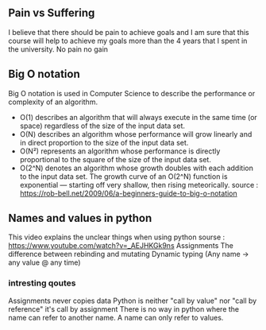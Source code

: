 ## Pain vs Suffering
I believe that there should be pain to achieve goals and I am sure that this course will help to achieve my goals more than the 4 years that I spent in the university. No pain no gain

## Big O notation
Big O notation is used in Computer Science to describe the performance or complexity of an algorithm.

* O(1) describes an algorithm that will always execute in the same time (or space) regardless of the size of the input data set.
* O(N) describes an algorithm whose performance will grow linearly and in direct proportion to the size of the input data set.
* O(N²) represents an algorithm whose performance is directly proportional to the square of the size of the input data set.
* O(2^N) denotes an algorithm whose growth doubles with each addition to the input data set. The growth curve of an O(2^N) function is exponential — starting off very shallow, then rising meteorically.
source : https://rob-bell.net/2009/06/a-beginners-guide-to-big-o-notation

## Names and values in python 
This video explains the unclear things when using python 
sourse : https://www.youtube.com/watch?v=_AEJHKGk9ns
 Assignments
 The difference between rebinding and mutating 
 Dynamic typing (Any name -> any value @ any time)
 ### intresting qoutes 
  Assignments never copies data 
  Python is neither "call by value" nor "call by reference" it's call by assignment 
  There is no way in python where the name can refer to another name. A name can only refer to values.
